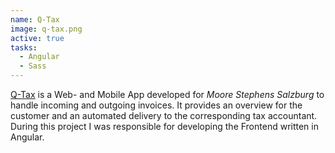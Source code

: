 ```yaml
---
name: Q-Tax
image: q-tax.png
active: true
tasks:
  - Angular
  - Sass
---
```

<a href="https://www.q-tax.at/" target="_blank">Q-Tax</a> is a Web- and Mobile App developed for *Moore Stephens Salzburg* to handle incoming and outgoing invoices. It provides an overview for the customer and an automated delivery to the corresponding tax accountant. During this project I was responsible for developing the Frontend written in Angular.